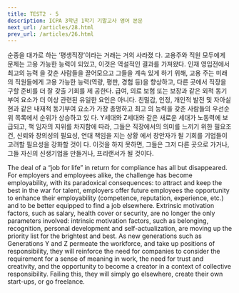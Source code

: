 ```yaml
---
title: TEST2 - 5
description: ICPA 3학년 1학기 기말고사 영어 본문
next_url: /articles/28.html
prev_url: /articles/26.html
---
```


순종을 대가로 하는 ‘평생직장’이라는 거래는 거의 사라졌 다. 고용주와 직원 모두에게 문제는 고용 가능한 능력이 되었고, 이것은 역설적인 결과를 가져왔다. 인재 영입전에서 최고의 능력 을 갖춘 사람들을 끌어모으고 그들을 계속 있게 하기 위해, 고용 주는 미래의 직원들에게 고용 가능한 능력(역량, 평판, 경험 등)을 향상하고, 다른 곳에서 직장을 구할 준비를 더 잘 갖출 기회를 제 공한다. 급여, 의료 보험 또는 보장과 같은 외적 동기부여 요소가 더 이상 관련된 유일한 요인은 아니다. 친밀감, 인정, 개인적 발전 및 자아실현과 같은 내재적 동기부여 요소가 가장 총명하고 최고 의 능력을 갖춘 사람들의 우선순위 목록에서 순위가 상승하고 있 다. Y세대와 Z세대와 같은 새로운 세대가 노동력에 보급되고, 책 임자의 지위를 차지함에 따라, 그들은 직장에서의 의미를 느끼기 위한 필요조건, 신뢰와 창의성의 필요성, 연대 책임을 지는 상황 에서 창안자가 될 기회를 기업들이 고려할 필요성을 강화할 것이 다. 이것을 하지 못하면, 그들은 그저 다른 곳으로 가거나, 그들 자신의 신생기업을 만들거나, 프리랜서가 될 것이다.

The deal of a “job for life” in return for compliance has all but disappeared. For employers and employees alike, the challenge has become employability, with its paradoxical consequences: to attract and keep the best in the war for talent, employers offer future employees the opportunity to enhance their employability (competence, reputation, experience, etc.) and to be better equipped to find a job elsewhere. Extrinsic motivation factors, such as salary, health cover or security, are no longer the only parameters involved: intrinsic motivation factors, such as belonging, recognition, personal development and self-actualization, are moving up the priority list for the brightest and best. As new generations such as Generations Y and Z permeate the workforce, and take up positions of responsibility, they will reinforce the need for companies to consider the requirement for a sense of meaning in work, the need for trust and creativity, and the opportunity to become a creator in a context of collective responsibility. Failing this, they will simply go elsewhere, create their own start-ups, or go freelance.
